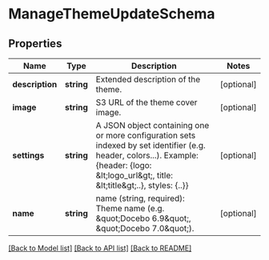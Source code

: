 # ManageThemeUpdateSchema

## Properties
Name | Type | Description | Notes
------------ | ------------- | ------------- | -------------
**description** | **string** | Extended description of the theme. | [optional] 
**image** | **string** | S3 URL of the theme cover image. | [optional] 
**settings** | **string** | A JSON object containing one or more configuration sets indexed by set identifier (e.g. header, colors...). Example: {header: {logo: &amp;lt;logo_url&amp;gt;, title: &amp;lt;title&amp;gt;..}, styles: {..}} | [optional] 
**name** | **string** | name (string, required): Theme name (e.g. &amp;quot;Docebo 6.9&amp;quot;, &amp;quot;Docebo 7.0&amp;quot;). | [optional] 

[[Back to Model list]](../README.md#documentation-for-models) [[Back to API list]](../README.md#documentation-for-api-endpoints) [[Back to README]](../README.md)


